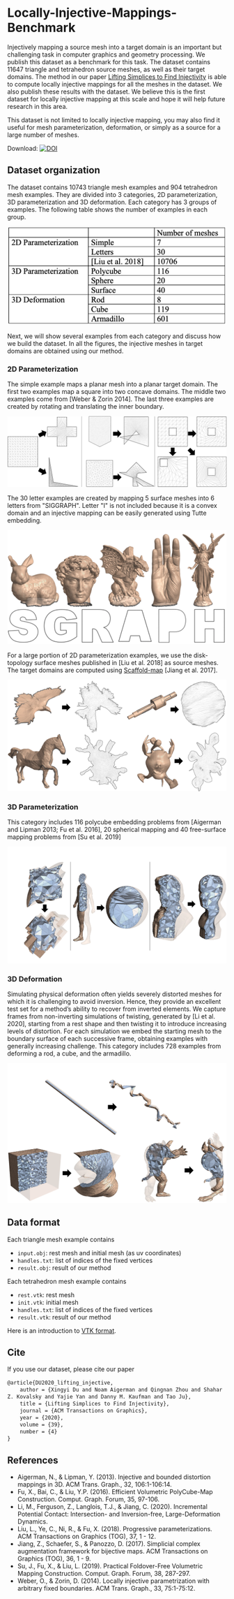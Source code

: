# Locally-Injective-Mappings-Benchmark

Injectively mapping a source mesh into a target domain is an important but challenging task in computer graphics and geometry processing. We publish this dataset as a benchmark for this task. The dataset contains 11647 triangle and tetrahedron source meshes, as well as their target domains. The method in our paper [Lifting Simplices to Find Injectivity](https://duxingyi-charles.github.io/publication/lifting-simplices-to-find-injectivity/) is able to compute locally injective mappings for all the meshes in the dataset. We also publish these results with the dataset. We believe this is the first dataset for locally injective mapping at this scale and hope it will help future research in this area.

This dataset is not limited to locally injective mapping, you may also find it useful for mesh parameterization, deformation, or simply as a source for a large number of meshes.

Download:
[![DOI](https://zenodo.org/badge/DOI/10.5281/zenodo.3827969.svg)](https://doi.org/10.5281/zenodo.3827969)


## Dataset organization

The dataset contains 10743 triangle mesh examples and 904 tetrahedron mesh examples. They are divided into 3 categories, 2D parameterization, 3D parameterization and 3D deformation. Each category has 3 groups of examples. The following table shows the number of examples in each group.

![](figure/dataset_example_count.png)

Next, we will show several examples from each category and discuss how we build the dataset. In all the figures, the injective meshes in target domains are obtained using our method.

### 2D Parameterization

The simple example maps a planar mesh into a planar target domain. The first two examples map a square into two concave domains. The middle two examples come from [Weber & Zorin 2014]. The last three examples are created by rotating and translating the inner boundary.

![](figure/2D_Param_Simple.png)

The 30 letter examples are created by mapping 5 surface meshes into 6 letters from "SIGGRAPH". Letter "I" is not included because it is a convex domain and an injective mapping can be easily generated using Tutte embedding.

![](figure/2D_Param_Letters.png)

For a large portion of 2D parameterization examples, we use the disk-topology surface meshes published in [Liu et al. 2018] as source meshes. The target domains are computed using [Scaffold-map](https://github.com/jiangzhongshi/Scaffold-Map) [Jiang et al. 2017].

![](figure/2D_Param_Liu.png)

### 3D Parameterization

This category includes 116 polycube embedding problems from [Aigerman and Lipman 2013; Fu et al. 2016], 20 spherical mapping and 40 free-surface mapping problems from [Su et al. 2019]

![](figure/3D_Param.png)

### 3D Deformation

Simulating physical deformation often yields severely distorted meshes for which it is challenging to avoid inversion. Hence, they provide an excellent test set for a method’s ability to recover from inverted elements. We capture frames from non-inverting simulations of twisting, generated by [Li et al. 2020], starting from a rest shape and then twisting it to introduce increasing levels of distortion. For each simulation we embed the starting mesh to the boundary surface of each successive frame, obtaining examples with generally increasing challenge. This category includes 728 examples from deforming a rod, a cube, and the armadillo.

![](figure/3D_Deform.png)

## Data format

Each triangle mesh example contains
- `input.obj`: rest mesh and initial mesh (as uv coordinates)
- `handles.txt`: list of indices of the fixed vertices
- `result.obj`: result of our method

Each tetrahedron mesh example contains
- `rest.vtk`: rest mesh
- `init.vtk`: initial mesh
- `handles.txt`: list of indices of the fixed vertices
- `result.vtk`: result of our method

Here is an introduction to [VTK format](https://lorensen.github.io/VTKExamples/site/VTKFileFormats/).


## Cite

If you use our dataset, please cite our paper
```
@article{DU2020_lifting_injective,
    author = {Xingyi Du and Noam Aigerman and Qingnan Zhou and Shahar Z. Kovalsky and Yajie Yan and Danny M. Kaufman and Tao Ju},
    title = {Lifting Simplices to Find Injectivity},
    journal = {ACM Transactions on Graphics},
    year = {2020},
    volume = {39},
    number = {4}
}
```

## References

- Aigerman, N., & Lipman, Y. (2013). Injective and bounded distortion mappings in 3D. ACM Trans. Graph., 32, 106:1-106:14.
- Fu, X., Bai, C., & Liu, Y.P. (2016). Efficient Volumetric PolyCube-Map Construction. Comput. Graph. Forum, 35, 97-106.
- Li, M., Ferguson, Z., Langlois, T.J., & Jiang, C. (2020). Incremental Potential Contact: Intersection- and Inversion-free, Large-Deformation Dynamics.
- Liu, L., Ye, C., Ni, R., & Fu, X. (2018). Progressive parameterizations. ACM Transactions on Graphics (TOG), 37, 1 - 12.
- Jiang, Z., Schaefer, S., & Panozzo, D. (2017). Simplicial complex augmentation framework for bijective maps. ACM Transactions on Graphics (TOG), 36, 1 - 9.
- Su, J., Fu, X., & Liu, L. (2019). Practical Foldover-Free Volumetric Mapping Construction. Comput. Graph. Forum, 38, 287-297.
- Weber, O., & Zorin, D. (2014). Locally injective parametrization with arbitrary fixed boundaries. ACM Trans. Graph., 33, 75:1-75:12.
